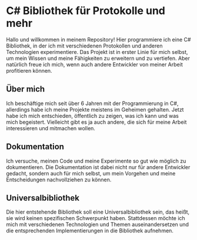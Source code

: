 # C# Bibliothek für Protokolle und mehr

Hallo und willkommen in meinem Repository! Hier programmiere ich eine C# Bibliothek, in der ich mit verschiedenen Protokollen und anderen Technologien experimentiere. Das Projekt ist in erster Linie für mich selbst, um mein Wissen und meine Fähigkeiten zu erweitern und zu vertiefen. Aber natürlich freue ich mich, wenn auch andere Entwickler von meiner Arbeit profitieren können.

## Über mich

Ich beschäftige mich seit über 6 Jahren mit der Programmierung in C#, allerdings habe ich meine Projekte meistens im Geheimen gehalten. Jetzt habe ich mich entschieden, öffentlich zu zeigen, was ich kann und was mich begeistert. Vielleicht gibt es ja auch andere, die sich für meine Arbeit interessieren und mitmachen wollen.

## Dokumentation

Ich versuche, meinen Code und meine Experimente so gut wie möglich zu dokumentieren. Die Dokumentation ist dabei nicht nur für andere Entwickler gedacht, sondern auch für mich selbst, um mein Vorgehen und meine Entscheidungen nachvollziehen zu können.

## Universalbibliothek

Die hier entstehende Bibliothek soll eine Universalbibliothek sein, das heißt, sie wird keinen spezifischen Schwerpunkt haben. Stattdessen möchte ich mich mit verschiedenen Technologien und Themen auseinandersetzen und die entsprechenden Implementierungen in die Bibliothek aufnehmen.
